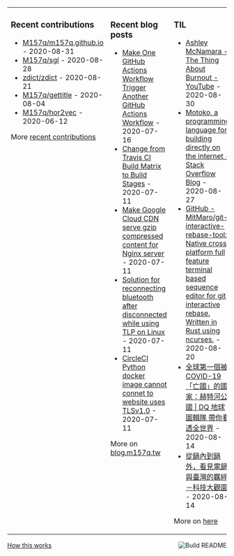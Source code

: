 <table><tr><td valign="top">

### Recent contributions
<!-- recent_contributions starts -->
* [M157q/m157q.github.io](https://github.com/M157q/m157q.github.io) - 2020-08-31
* [M157q/sgl](https://github.com/M157q/sgl) - 2020-08-28
* [zdict/zdict](https://github.com/zdict/zdict) - 2020-08-21
* [M157q/gettitle](https://github.com/M157q/gettitle) - 2020-08-04
* [M157q/hor2vec](https://github.com/M157q/hor2vec) - 2020-06-12
<!-- recent_contributions ends -->
More [recent contributions](https://github.com/M157q/M157q/blob/main/recent_contributions.md)
</td><td valign="top">

### Recent blog posts
<!-- blog starts -->
* [Make One GitHub Actions Workflow Trigger Another GitHub Actions Workflow](https://blog.m157q.tw/posts/2020/07/16/make-one-github-actions-workflow-trigger-another-github-actions-workflow/) - 2020-07-16
* [Change from Travis CI Build Matrix to Build Stages](https://blog.m157q.tw/posts/2020/07/11/change-from-travis-ci-build-matrix-to-build-stages/) - 2020-07-11
* [Make Google Cloud CDN serve gzip compressed content for Nginx server](https://blog.m157q.tw/posts/2020/07/11/make-google-cloud-cdn-serve-gzip-compressed-content-for-nginx-server/) - 2020-07-11
* [Solution for reconnecting bluetooth after disconnected while using TLP on Linux](https://blog.m157q.tw/posts/2020/07/11/solution-for-reconnecting-bluetooth-after-disconnected-while-using-tlp-on-linux/) - 2020-07-11
* [CircleCI Python docker image cannot connet to website uses TLSv1.0](https://blog.m157q.tw/posts/2020/07/11/circleci-python-docker-image-cannot-connet-to-website-uses-tlsv1-0/) - 2020-07-11
<!-- blog ends -->
More on [blog.m157q.tw](https://blog.m157q.tw/)
</td><td valign="top">

### TIL
<!-- tils starts -->
* [Ashley McNamara - The Thing About Burnout - YouTube](https://github.com/M157q/m157q.github.io/issues/1181) - 2020-08-30
* [Motoko, a programming language for building directly on the internet - Stack Overflow Blog](https://github.com/M157q/m157q.github.io/issues/1179) - 2020-08-27
* [GitHub - MitMaro/git-interactive-rebase-tool: Native cross platform full feature terminal based sequence editor for git interactive rebase. Written in Rust using ncurses.](https://github.com/M157q/m157q.github.io/issues/1178) - 2020-08-20
* [全球第一個被COVID-19「亡國」的國家：赫特河公國 | DQ 地球圖輯隊 帶你看透全世界](https://github.com/M157q/m157q.github.io/issues/1177) - 2020-08-14
* [從鍋內到鍋外，看見電鍋與臺灣的羈絆－科技大觀園](https://github.com/M157q/m157q.github.io/issues/1176) - 2020-08-14
<!-- tils ends -->
More on [here](https://github.com/M157q/m157q.github.io/issues?q=is%3Aissue+is%3Aopen+sort%3Aupdated-desc)
</td></tr></table>

<a href="https://github.com/M157q/M157q/actions"><img src="https://github.com/M157q/M157q/workflows/Build%20README/badge.svg" align="right" alt="Build README"></a> <a href="https://simonwillison.net/2020/Jul/10/self-updating-profile-readme/">How this works</a>
